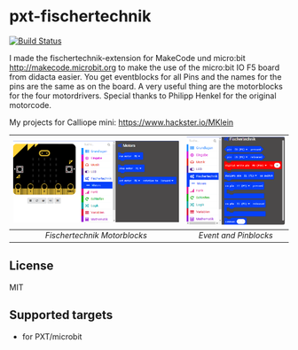 # pxt-fischertechnik
[![Build Status](https://travis-ci.org/MKleinSB/pxt-fischertechnik.svg?branch=master)](https://travis-ci.org/MKleinSB/pxt-fischertechnik)

I made the fischertechnik-extension for MakeCode und micro:bit http://makecode.microbit.org to make the use of  the micro:bit IO F5 board from didacta easier. You get eventblocks for all Pins and the names for the pins are the same as on the board.
A very useful thing are the motorblocks for the four motordrivers. Special thanks to Philipp Henkel for the original motorcode.

My projects for Calliope mini: https://www.hackster.io/MKlein


| ![Fischertechnik Motorblocks](https://github.com/MKleinSB/pxt-fischertechnik/blob/master/pics/1.png "Fischertechnik motorblocks") | ![Event and Pinblocks](https://github.com/MKleinSB/pxt-fischertechnik/blob/master/pics/2.png "Erweiterung") |
| :----------------------------------------------------------------------------------------------: | :----------------------------------------------------------------------------------------------------: |
|                                            _Fischertechnik Motorblocks_                                            |                                   _Event and Pinblocks_                                   |



## License

MIT

## Supported targets

* for PXT/microbit
